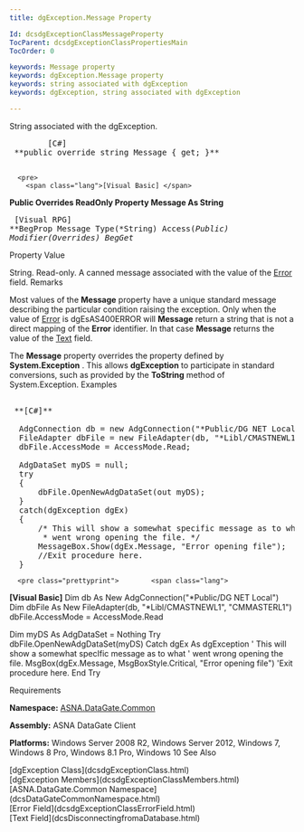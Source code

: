```yaml
---
title: dgException.Message Property

Id: dcsdgExceptionClassMessageProperty
TocParent: dcsdgExceptionClassPropertiesMain
TocOrder: 0

keywords: Message property
keywords: dgException.Message property
keywords: string associated with dgException
keywords: dgException, string associated with dgException

---
```


String associated with the dgException. 
<pre>
        <span class="lang">[C#]</span>
 **public override string Message { get; }** 
      </pre>
      <pre>
        <span class="lang">[Visual Basic] </span>
 **Public Overrides ReadOnly Property Message As String** 
      </pre>
      <pre class="prettyprint">
        <span class="lang">[Visual RPG]</span>
 **BegProp Message Type(*String) Access(*Public) Modifier(*Overrides)
   BegGet** 
      </pre>

Property Value

String. Read-only. A canned message associated with the value of the [ Error](dcsdgExceptionClassErrorField.html) field. 
Remarks

Most values of the <span> **Message** </span> property have a unique standard message describing the particular condition raising the exception. Only when the value of [ Error](dcsdgExceptionClassErrorField.html) is dgEsAS400ERROR will <span> **Message** </span> return a string that is not a direct mapping of the **Error** identifier. In that case **Message** returns the value of the [ Text](dcsDisconnectingfromaDatabase.html) field.

The <span> **Message** </span> property overrides the property defined by <span> **System.Exception** </span>. This allows **dgException** to participate in standard conversions, such as provided by the <span> **ToString** </span> method of <span>System.Exception</span>.
Examples

<pre class="prettyprint">        <span class="lang">
 **[C#]** 
        </span>
  AdgConnection db = new AdgConnection("*Public/DG NET Local");
  FileAdapter dbFile = new FileAdapter(db, "*Libl/CMASTNEWL1", "CMMASTERL1");
  dbFile.AccessMode = AccessMode.Read;

  AdgDataSet myDS = null;
  try
  {
      dbFile.OpenNewAdgDataSet(out myDS);
  }
  catch(dgException dgEx)
  {
      /* This will show a somewhat specific message as to what 
       * went wrong opening the file. */
      MessageBox.Show(dgEx.Message, "Error opening file");
      //Exit procedure here.
  }
</pre>
      <pre class="prettyprint">        <span class="lang">
 **[Visual Basic]** 
        </span>
  Dim db As New AdgConnection("*Public/DG NET Local")
  Dim dbFile As New FileAdapter(db, "*Libl/CMASTNEWL1", "CMMASTERL1")
  dbFile.AccessMode = AccessMode.Read

  Dim myDS As AdgDataSet = Nothing
  Try
      dbFile.OpenNewAdgDataSet(myDS)
  Catch dgEx As dgException
      ' This will show a somewhat specIfic message as to what 
      ' went wrong opening the file. 
      MsgBox(dgEx.Message, MsgBoxStyle.Critical, "Error opening file")
      'Exit procedure here.
  End Try</pre>

Requirements

**Namespace:** [ ASNA.DataGate.Common](dcsDataGateCommonNamespace.html) 

**Assembly:** ASNA DataGate Client

**Platforms:** Windows Server 2008 R2, Windows Server 2012, Windows 7, Windows 8 Pro, Windows 8.1 Pro, Windows 10
See Also

<dl />
      [dgException Class](dcsdgExceptionClass.html)
      <br />
      [dgException Members](dcsdgExceptionClassMembers.html)
      <br />
      [ASNA.DataGate.Common Namespace](dcsDataGateCommonNamespace.html)
      <br />
      [Error Field](dcsdgExceptionClassErrorField.html)
      <br />
      [Text Field](dcsDisconnectingfromaDatabase.html)

